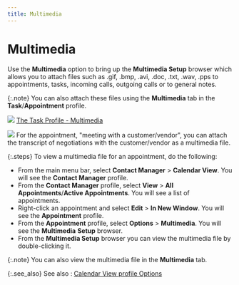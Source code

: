 ```yaml
---
title: Multimedia
---
```


# Multimedia


Use the **Multimedia** option to  bring up the **Multimedia Setup**  browser which allows you to attach files such as .gif, .bmp,  .avi, .doc,  .txt, .wav,  .pps to appointments,  tasks, incoming calls, outgoing calls or to general notes.


{:.note}
You can also attach these files using the  **Multimedia** tab in the **Task**/**Appointment** profile.


![]({{site.cm_baseurl}}/img/lens.gif) [The Task Profile  - Multimedia]({{site.cm_baseurl}}/tasks/create-a-task/the-task-profile/the_task_profile_multimedia.html)


![]({{site.cm_baseurl}}/img/example.gif) For  the appointment, "meeting with a customer/vendor", you can attach  the transcript of negotiations with the customer/vendor as a multimedia  file.


{:.steps}
To view a multimedia file for an appointment,  do the following:

- From the main  menu bar, select **Contact Manager**  > **Calendar View**. You will see  the **Contact Manager** profile.
- From the **Contact Manager** profile, select **View** > **All 
 Appointments**/**Active Appointments**.  You will see a list of appointments.
- Right-click  an appointment and select **Edit**  > **In New Window**. You will see  the **Appointment** profile.
- From the **Appointment** profile, select **Options**  > **Multimedia**. You will see  the **Multimedia** **Setup**  browser.
- From the **Multimedia Setup** browser you can view  the multimedia file by double-clicking it.



{:.note}
You can also view the multimedia file in the  **Multimedia** tab.


{:.see_also}
See also
: [Calendar View profile Options]({{site.cm_baseurl}}/view-tasks-appointments/calendar-view-profile-options/contact_manager_profile_options.html)
